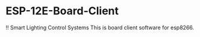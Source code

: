 # ESP-12E-Board-Client
!! Smart Lighting Control Systems
This is board client software for esp8266.
